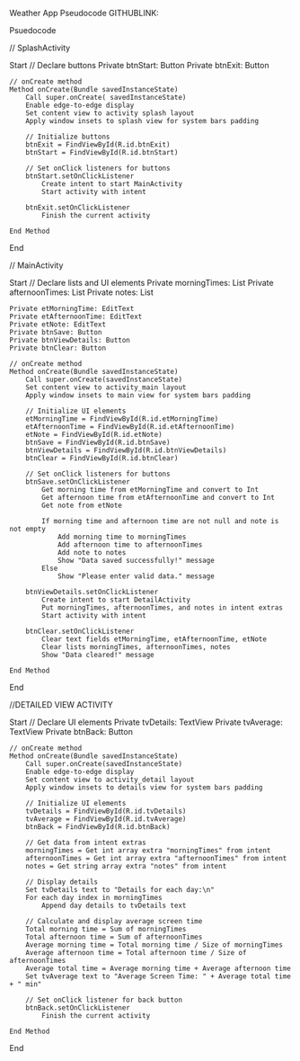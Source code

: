 Weather App Pseudocode
GITHUBLINK:



Psuedocode

// SplashActivity

Start
    // Declare buttons
    Private btnStart: Button
    Private btnExit: Button

    // onCreate method
    Method onCreate(Bundle savedInstanceState)
        Call super.onCreate( savedInstanceState)
        Enable edge-to-edge display
        Set content view to activity splash layout
        Apply window insets to splash view for system bars padding

        // Initialize buttons
        btnExit = FindViewById(R.id.btnExit)
        btnStart = FindViewById(R.id.btnStart)

        // Set onClick listeners for buttons
        btnStart.setOnClickListener
            Create intent to start MainActivity
            Start activity with intent

        btnExit.setOnClickListener
            Finish the current activity

    End Method

End 


// MainActivity

Start
    // Declare lists and UI elements
    Private morningTimes: List<Int>
    Private afternoonTimes: List<Int>
    Private notes: List<String>

    Private etMorningTime: EditText
    Private etAfternoonTime: EditText
    Private etNote: EditText
    Private btnSave: Button
    Private btnViewDetails: Button
    Private btnClear: Button

    // onCreate method
    Method onCreate(Bundle savedInstanceState)
        Call super.onCreate(savedInstanceState)
        Set content view to activity_main layout
        Apply window insets to main view for system bars padding

        // Initialize UI elements
        etMorningTime = FindViewById(R.id.etMorningTime)
        etAfternoonTime = FindViewById(R.id.etAfternoonTime)
        etNote = FindViewById(R.id.etNote)
        btnSave = FindViewById(R.id.btnSave)
        btnViewDetails = FindViewById(R.id.btnViewDetails)
        btnClear = FindViewById(R.id.btnClear)

        // Set onClick listeners for buttons
        btnSave.setOnClickListener
            Get morning time from etMorningTime and convert to Int
            Get afternoon time from etAfternoonTime and convert to Int
            Get note from etNote

            If morning time and afternoon time are not null and note is not empty
                Add morning time to morningTimes
                Add afternoon time to afternoonTimes
                Add note to notes
                Show "Data saved successfully!" message
            Else
                Show "Please enter valid data." message

        btnViewDetails.setOnClickListener
            Create intent to start DetailActivity
            Put morningTimes, afternoonTimes, and notes in intent extras
            Start activity with intent

        btnClear.setOnClickListener
            Clear text fields etMorningTime, etAfternoonTime, etNote
            Clear lists morningTimes, afternoonTimes, notes
            Show "Data cleared!" message

    End Method

End 


//DETAILED VIEW ACTIVITY

Start
    // Declare UI elements
    Private tvDetails: TextView
    Private tvAverage: TextView
    Private btnBack: Button

    // onCreate method
    Method onCreate(Bundle savedInstanceState)
        Call super.onCreate(savedInstanceState)
        Enable edge-to-edge display
        Set content view to activity_detail layout
        Apply window insets to details view for system bars padding

        // Initialize UI elements
        tvDetails = FindViewById(R.id.tvDetails)
        tvAverage = FindViewById(R.id.tvAverage)
        btnBack = FindViewById(R.id.btnBack)

        // Get data from intent extras
        morningTimes = Get int array extra "morningTimes" from intent
        afternoonTimes = Get int array extra "afternoonTimes" from intent
        notes = Get string array extra "notes" from intent

        // Display details
        Set tvDetails text to "Details for each day:\n"
        For each day index in morningTimes
            Append day details to tvDetails text

        // Calculate and display average screen time
        Total morning time = Sum of morningTimes
        Total afternoon time = Sum of afternoonTimes
        Average morning time = Total morning time / Size of morningTimes
        Average afternoon time = Total afternoon time / Size of afternoonTimes
        Average total time = Average morning time + Average afternoon time
        Set tvAverage text to "Average Screen Time: " + Average total time + " min"

        // Set onClick listener for back button
        btnBack.setOnClickListener
            Finish the current activity

    End Method

End 


